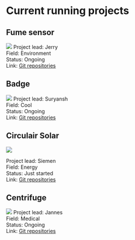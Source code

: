 # Current running projects

## Fume sensor
![](../images/fume.jpg)
Project lead: Jerry  
Field: Environment  
Status: Ongoing  
Link: [Git repositories](https://gitlab.com/go-commons/delftopenhardware/Air-Quality-sensor-for-workspaces)

## Badge
![](../images/badge.jpg)
Project lead: Suryansh  
Field: Cool  
Status: Ongoing  
Link: [Git repositories](https://gitlab.com/go-commons/delftopenhardware/doh-badge)

## Circulair Solar
![](../images/siemensolar.jpg)

Project lead: Siemen  
Field: Energy  
Status: Just started  
Link: [Git repositories](https://gitlab.com/go-commons/delftopenhardware/circular-pv-panel)

## Centrifuge
![](../images/centrifugeV0.jpg)
Project lead: Jannes  
Field: Medical  
Status: Ongoing  
Link: [Git repositories](https://gitlab.com/go-commons/delftopenhardware/Open-source-Centrifuge-for-WetLab) 
